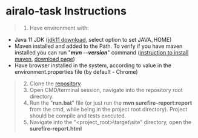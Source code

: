 # airalo-task Instructions

> 1. Have environment with:
- Java 11 JDK ([jdk11 download](https://adoptium.net/temurin/releases/?os=windows&arch=x64&package=jdk&version=11), select option to set JAVA_HOME)
- Maven installed and added to the Path. To verify if you have maven installed you can run "***mvn --version***" command ([instruction to install maven](https://maven.apache.org/install.html), [download page](https://maven.apache.org/download.cgi))
- Have browser installed in the system, according to value in the environment.properties file (by default - Chrome)
> 2. Clone the [repository](https://github.com/ispitkovskyi/airalo-task.git)
> 3. Open CMD/terminal session, navigate into the repository root directory.
> 4. Run the "**run.bat**" file (or just run the **mvn surefire-report:report** from the cmd, while being in the project root directory). Project should be compile and tests executed.
> 5. Navigate into the "<project_root>\target\site" directory, open the **surefire-report.html**